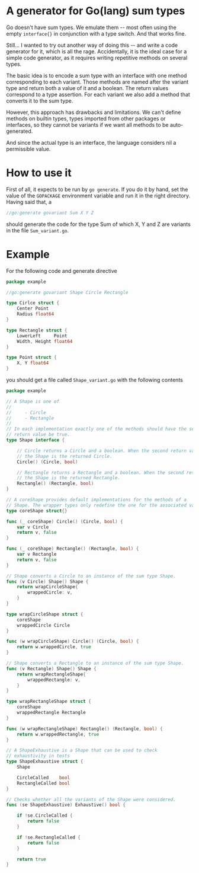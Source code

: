 # A generator for Go(lang) sum types

Go doesn't have sum types. We emulate them -- most often using the empty
`interface{}` in conjunction with a type switch. And that works fine.

Still... I wanted to try out another way of doing this -- and write a code
generator for it, which is all the rage. Accidentally, it is the ideal case for
a simple code generator, as it requires writing repetitive methods on several
types.

The basic idea is to encode a sum type with an interface with one method
corresponding to each variant. Those methods are named after the variant type
and return both a value of it and a boolean. The return values correspond to a
type assertion. For each variant we also add a method that converts it to the
sum type.

However, this approach has drawbacks and limitations. We can't define methods
on builtin types, types imported from other packages or interfaces, so they
cannot be variants if we want all methods to be auto-generated.

And since the actual type is an interface, the language considers nil a
permissible value.

# How to use it

First of all, it expects to be run by `go generate`. If you do it by hand, set
the value of the `GOPACKAGE` environment variable and run it in the right
directory. Having said that, a

```go
//go:generate govariant Sum X Y Z
```

should generate the code for the type Sum of which X, Y and Z are variants in
the file `Sum_variant.go`.

# Example

For the following code and generate directive

```go
package example

//go:generate govariant Shape Circle Rectangle

type Cirlce struct {
	Center Point
	Radius float64
}

type Rectangle struct {
	LowerLeft     Point
	Width, Height float64
}

type Point struct {
	X, Y float64
}
```

you should get a file called `Shape_variant.go` with the following contents

```go
package example

// A Shape is one of
//
//     - Circle
//     - Rectangle
//
// In each implementation exactly one of the methods should have the second
// return value be true.
type Shape interface {

	// Circle returns a Circle and a boolean. When the second return value is true,
	// the Shape is the returned Circle.
	Circle() (Circle, bool)

	// Rectangle returns a Rectangle and a boolean. When the second return value is true,
	// the Shape is the returned Rectangle.
	Rectangle() (Rectangle, bool)
}

// A coreShape provides default implementations for the methods of a
// Shape. The wrapper types only redefine the one for the associated variant.
type coreShape struct{}

func (_ coreShape) Circle() (Circle, bool) {
	var v Circle
	return v, false
}

func (_ coreShape) Rectangle() (Rectangle, bool) {
	var v Rectangle
	return v, false
}

// Shape converts a Circle to an instance of the sum type Shape.
func (v Circle) Shape() Shape {
	return wrapCircleShape{
		wrappedCircle: v,
	}
}

type wrapCircleShape struct {
	coreShape
	wrappedCircle Circle
}

func (w wrapCircleShape) Circle() (Circle, bool) {
	return w.wrappedCircle, true
}

// Shape converts a Rectangle to an instance of the sum type Shape.
func (v Rectangle) Shape() Shape {
	return wrapRectangleShape{
		wrappedRectangle: v,
	}
}

type wrapRectangleShape struct {
	coreShape
	wrappedRectangle Rectangle
}

func (w wrapRectangleShape) Rectangle() (Rectangle, bool) {
	return w.wrappedRectangle, true
}

// A ShapeExhaustive is a Shape that can be used to check
// exhaustivity in tests
type ShapeExhaustive struct {
	Shape

	CircleCalled    bool
	RectangleCalled bool
}

// Checks whether all the variants of the Shape were considered.
func (se ShapeExhaustive) Exhaustive() bool {

	if !se.CircleCalled {
		return false
	}

	if !se.RectangleCalled {
		return false
	}

	return true
}
```
